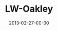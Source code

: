 ---
layout: message
category: message
series: "Last Wednesday"
title: "LW-Oakley"
date: 2013-02-27-00-00
message_id: 777
description: "In Oakley, get coached by Chuck and Andrea on listening and hearing from God."
video: "http://s3.amazonaws.com/crossroads-media/messages/video/022713-lw-oakley.mp4"
video-duration: "53:05"
video-image: "http://s3.amazonaws.com/crossroads-media/images/lw_0213_oakley.jpg"
audio: "http://s3.amazonaws.com/crossroads-media/messages/audio/022713-lw-oakley.mp3"
audio-duration: "52:58"
tag: 
 - last-wednesday
 - listening
 - hearing
 - oakley
explicit: false
---
